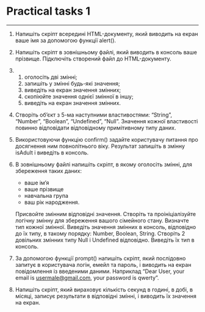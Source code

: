 # Practical tasks 1

---

1.  Напишіть скріпт всередині HTML-документу, який виводить на екран ваше імя за допомогою функції alert().

2.  Напишіть скріпт в зовнішньому файлі, який виводить в консоль ваше прізвище. Підключіть створений файл до HTML-документу.

3.  1. оголосіть дві змінні;
    2. запишіть у змінні будь-які значення;
    3. виведіть на екран значення змінних;
    4. скопіюйте значення однієї змінної в іншу;
    5. виведіть на екран значення змінних.

4.  Створіть об’єкт з 5-ма наступними властивостями: “String”, “Number”, “Boolean”, “Undefined”, “Null”.
    Значення кожної властивості повинно відповідати відповідному примітивному типу даних.

5.  Використовуючи функцію confirm() задайте користувачу питання про досягнення ним повнолітнього віку.
    Результат запишіть в змінну isAdult і виведіть в консоль.

6.  В зовнішньому файлі напишіть скріпт, в якому оголосіть змінні, для збереження таких даних:

    -   ваше ім’я
    -   ваше прізвище
    -   навчальна група
    -   ваш рік народження.

    Присвойте змінним відповідні значення.
    Створіть та проініціалізуйте логічну змінну для збереження вашого сімейного стану.
    Визначте тип кожної змінної.
    Виведіть значення змінних в консоль, відповідно до їх типу, в такому порядку: Number, Boolean, String.
    Створіть 2 довільних змінних типу Null і Undefined відповідно. Виведіть їх тип в консоль.

7.  За допомогою функції prompt() напишіть скріпт, який послідовно запитує в користувача логін, емейл та пароль, і виводить на екран повідомлення із введеними даними. Наприклад “Dear User, your email is usermale@gmail.com, your password is qwerty”.

8.  Напишіть скріпт, який вираховує кількість секунд в годині, в добі, в місяці, записує результати в відповідні змінні, і виводить їх значення на екран.
